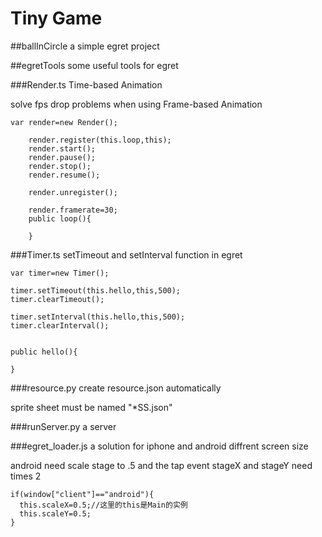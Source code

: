 # Tiny Game 

##ballInCircle
a simple egret project

##egretTools
some useful tools for egret 

###Render.ts
Time-based Animation

solve fps drop problems when using Frame-based Animation
```
var render=new Render();

    render.register(this.loop,this);
    render.start();
    render.pause();
    render.stop();
    render.resume();

    render.unregister();

    render.framerate=30;
    public loop(){
        
    }
```

###Timer.ts
setTimeout and setInterval function in egret
```
var timer=new Timer();

timer.setTimeout(this.hello,this,500);
timer.clearTimeout();

timer.setInterval(this.hello,this,500);
timer.clearInterval();


public hello(){
    
}
```

###resource.py
create resource.json automatically

sprite sheet must be named "*SS.json"

###runServer.py
a server

###egret_loader.js
a solution for iphone and android diffrent screen size

android need scale stage to .5 and the tap event stageX and stageY need times 2
```
if(window["client"]=="android"){
  this.scaleX=0.5;//这里的this是Main的实例
  this.scaleY=0.5;
}
```



